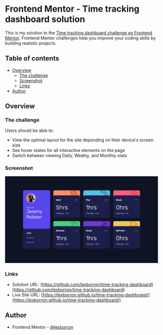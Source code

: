 # Frontend Mentor - Time tracking dashboard solution

This is my solution to the [Time tracking dashboard challenge on Frontend Mentor](https://www.frontendmentor.io/challenges/time-tracking-dashboard-UIQ7167Jw). Frontend Mentor challenges help you improve your coding skills by building realistic projects.

## Table of contents

- [Overview](#overview)
  - [The challenge](#the-challenge)
  - [Screenshot](#screenshot)
  - [Links](#links)
- [Author](#author)

## Overview

### The challenge

Users should be able to:

- View the optimal layout for the site depending on their device's screen size
- See hover states for all interactive elements on the page
- Switch between viewing Daily, Weekly, and Monthly stats

### Screenshot

![](images/dashboard.png)

### Links

- Solution URL: [https://github.com/lexborron/time-tracking-dashboard](https://github.com/lexborron/time-tracking-dashboard)
- Live Site URL: [https://lexborron.github.io/time-tracking-dashboard/](https://lexborron.github.io/time-tracking-dashboard/)

## Author

- Frontend Mentor - [@lexborron](https://www.frontendmentor.io/profile/lexborron)
